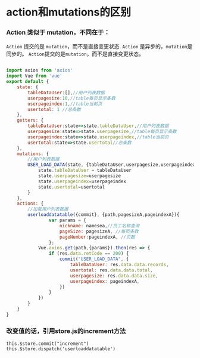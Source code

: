 # action和mutations的区别    
### Action 类似于 mutation，不同在于：     
`Action` 提交的是 `mutation`，而不是直接变更状态. `Action` 是异步的，`mutation`是同步的。   `Action`提交的是`mutation`，而不是直接变更状态。    

```javascript

import axios from 'axios'
import Vue from 'vue'  
export default {
    state: { 
        tableDataUser:[],//用户列表数据 
        userpagesize:10,//table每页显示条数
        userpageindex:1,//table当前页  
        usertotal: 1 //总条数  
    },
    getters: {
        tableDataUser:state=>state.tableDataUser,//用户列表数据
        userpagesize:state=>state.userpagesize,//table每页显示条数
        userpageindex:state=>state.userpageindex,//table当前页
        usertotal:state=>state.usertotal//总条数   
    },
    mutations: { 
        //用户列表数据
        USER_LOAD_DATA(state, {tableDataUser,userpagesize,userpageindex,usertotal}) {
            state.tableDataUser = tableDataUser
            state.userpagesize=userpagesize
            state.userpageindex=userpageindex
            state.usertotal=usertotal     
        }       
    },
    actions: {  
        //加载用户列表数据 
        userloaddatatable({commit}, {path,pagesizeA,pageindexA}){
                var params = {             
                    nickname: namesea,//员工名称查询
                    pageSize: pagesizeA, //每页条数
                    pageNumber:pageindexA, //页数        
                };        
            Vue.axios.get(path,{params}).then(res => {
                if (res.data.retCode == 200) {
                    commit("USER_LOAD_DATA", {
                        tableDataUser: res.data.data.records,
                        usertotal: res.data.data.total,
                        userpagesize: res.data.data.size,
                        userpageindex: pageindexA,
                    })
                }
            })
        }       
    }
}
```     
### 改变值的话，引用store.js的increment方法
`this.$store.commit("increment")`
`this.$store.dispatch('userloaddatatable')`
